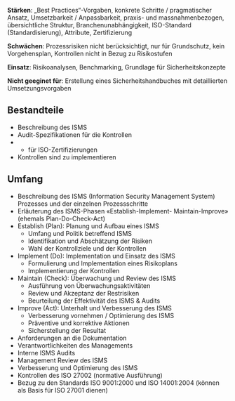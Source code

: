 **Stärken**: „Best Practices“-Vorgaben, konkrete Schritte / pragmatischer Ansatz, Umsetzbarkeit / Anpassbarkeit, praxis- und massnahmenbezogen, übersichtliche Struktur, Branchenunabhängigkeit, ISO-Standard (Standardisierung), Attribute, Zertifizierung

**Schwächen**: Prozessrisiken nicht berücksichtigt, nur für Grundschutz, kein Vorgehensplan, Kontrollen nicht in Bezug zu Risikostufen

**Einsatz**: Risikoanalysen, Benchmarking, Grundlage für Sicherheitskonzepte

**Nicht geeginet für**: Erstellung eines Sicherheitshandbuches mit detaillierten Umsetzungsvorgaben

## Bestandteile
* Beschreibung des ISMS
* Audit-Spezifikationen für die Kontrollen
* * für ISO-Zertifizierungen
* Kontrollen sind zu implementieren

## Umfang
* Beschreibung des ISMS (Information Security Management System) Prozesses und der einzelnen Prozessschritte
* Erläuterung des ISMS-Phasen «Establish-Implement- Maintain-Improve» (ehemals Plan-Do-Check-Act)
* Establish (Plan): Planung und Aufbau eines ISMS
    * Umfang und Politik betreffend ISMS
    * Identifikation und Abschätzung der Risiken
    * Wahl der Kontrollziele und der Kontrollen
* Implement (Do): Implementation und Einsatz des ISMS
    * Formulierung und Implementation eines Risikoplans
    * Implementierung der Kontrollen
* Maintain (Check): Überwachung und Review des ISMS
    * Ausführung von Überwachungsaktivitäten
    * Review und Akzeptanz der Restrisiken
    * Beurteilung der Effektivität des ISMS & Audits
* Improve (Act): Unterhalt und Verbesserung des ISMS
    * Verbesserung vornehmen / Optimierung des ISMS
    * Präventive und korrektive Aktionen
    * Sicherstellung der Resultat
* Anforderungen an die Dokumentation
* Verantwortlichkeiten des Managements
* Interne ISMS Audits
* Management Review des ISMS
* Verbesserung und Optimierung des ISMS
* Kontrollen des ISO 27002 (normative Ausführung)
* Bezug zu den Standards ISO 9001:2000 und ISO 14001:2004 (können als Basis für ISO 27001 dienen)